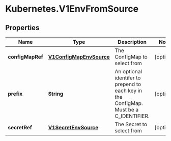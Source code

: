 # Kubernetes.V1EnvFromSource

## Properties
Name | Type | Description | Notes
------------ | ------------- | ------------- | -------------
**configMapRef** | [**V1ConfigMapEnvSource**](V1ConfigMapEnvSource.md) | The ConfigMap to select from | [optional] 
**prefix** | **String** | An optional identifer to prepend to each key in the ConfigMap. Must be a C_IDENTIFIER. | [optional] 
**secretRef** | [**V1SecretEnvSource**](V1SecretEnvSource.md) | The Secret to select from | [optional] 


